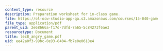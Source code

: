 ```yaml
---
content_type: resource
description: Preparation worksheet for in-class game.
file: https://ol-ocw-studio-app-qa.s3.amazonaws.com/courses/15-040-game-theory-for-managers-spring-2004/ee42a0f399bc0e938404fb7e0e0618e4_lec8_angry_game.pdf
file_type: application/pdf
parent_uid: 2e68666a-f17d-7dfd-7a65-5c84273f6ae3
resourcetype: Document
title: lec8_angry_game.pdf
uid: ee42a0f3-99bc-0e93-8404-fb7e0e0618e4
---
```

